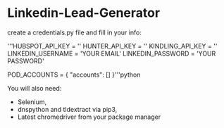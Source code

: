 # Linkedin-Lead-Generator

create a credentials.py file and fill in your info:

'''HUBSPOT_API_KEY = ''
HUNTER_API_KEY = ''
KINDLING_API_KEY = ''
LINKEDIN_USERNAME = 'YOUR EMAIL'
LINKEDIN_PASSWORD = 'YOUR PASSWORD'

POD_ACCOUNTS = {
"accounts": []
}'''python


You will also need:
 - Selenium, 
 - dnspython and tldextract via pip3,
 - Latest chromedriver from your package manager
